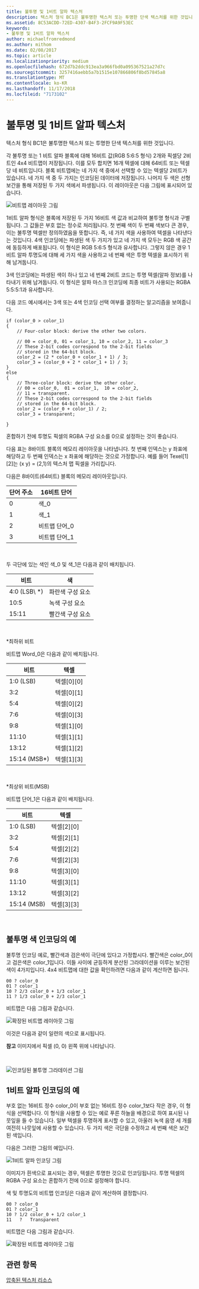 ```yaml
---
title: 불투명 및 1비트 알파 텍스처
description: 텍스처 형식 BC1은 불투명한 텍스처 또는 투명한 단색 텍스처를 위한 것입니다.
ms.assetid: 8C53ACDD-72ED-4307-B4F3-2FCF9A9F53EC
keywords:
- 불투명 및 1비트 알파 텍스처
author: michaelfromredmond
ms.author: mithom
ms.date: 02/08/2017
ms.topic: article
ms.localizationpriority: medium
ms.openlocfilehash: 672d7b2ddc913ea3a966fbd0a095367521a27d7c
ms.sourcegitcommit: 3257416aebb5a7b1515e107866806f8bd57845a8
ms.translationtype: MT
ms.contentlocale: ko-KR
ms.lasthandoff: 11/17/2018
ms.locfileid: "7173102"
---
```

# <a name="span-iddirect3dconceptsopaqueand1-bitalphatexturesspanopaque-and-1-bit-alpha-textures"></a><span id="direct3dconcepts.opaque_and_1-bit_alpha_textures"></span>불투명 및 1비트 알파 텍스처


텍스처 형식 BC1은 불투명한 텍스처 또는 투명한 단색 텍스처를 위한 것입니다.

각 불투명 또는 1 비트 알파 블록에 대해 16비트 값(RGB 5:6:5 형식) 2개와 픽셀당 2비트인 4x4 비트맵이 저장됩니다. 이를 모두 합치면 16개 텍셀에 대해 64비트 또는 텍셀당 네 비트입니다. 블록 비트맵에는 네 가지 색 중에서 선택할 수 있는 텍셀당 2비트가 있습니다. 네 가지 색 중 두 가지는 인코딩된 데이터에 저장됩니다. 나머지 두 색은 선형 보간을 통해 저장된 두 가지 색에서 파생됩니다. 이 레이아웃은 다음 그림에 표시되어 있습니다.

![비트맵 레이아웃 그림](images/colors1.png)

1비트 알파 형식은 블록에 저장된 두 가지 16비트 색 값과 비교하여 불투명 형식과 구별됩니다. 그 값들은 부호 없는 정수로 처리됩니다. 첫 번째 색이 두 번째 색보다 큰 경우, 이는 불투명 텍셀만 정의하였음을 뜻합니다. 즉, 네 가지 색을 사용하여 텍셀을 나타낸다는 것입니다. 4색 인코딩에는 파생된 색 두 가지가 있고 네 가지 색 모두는 RGB 색 공간에 동등하게 배포됩니다. 이 형식은 RGB 5:6:5 형식과 유사합니다. 그렇지 않은 경우 1비트 알파 투명도에 대해 세 가지 색을 사용하고 네 번째 색은 투명 텍셀을 표시하기 위해 남겨둡니다.

3색 인코딩에는 파생된 색이 하나 있고 네 번째 2비트 코드는 투명 텍셀(알파 정보)를 나타내기 위해 남겨둡니다. 이 형식은 알파 마스크 인코딩에 최종 비트가 사용되는 RGBA 5:5:5:1과 유사합니다.

다음 코드 예시에서는 3색 또는 4색 인코딩 선택 여부를 결정하는 알고리즘을 보여줍니다.

```
if (color_0 > color_1) 
{
    // Four-color block: derive the other two colors. 
    
    // 00 = color_0, 01 = color_1, 10 = color_2, 11 = color_3
    // These 2-bit codes correspond to the 2-bit fields 
    // stored in the 64-bit block.
    color_2 = (2 * color_0 + color_1 + 1) / 3;
    color_3 = (color_0 + 2 * color_1 + 1) / 3;
}    
else
{ 
    // Three-color block: derive the other color.
    // 00 = color_0,  01 = color_1,  10 = color_2,  
    // 11 = transparent.
    // These 2-bit codes correspond to the 2-bit fields 
    // stored in the 64-bit block. 
    color_2 = (color_0 + color_1) / 2;    
    color_3 = transparent;    

}
```

혼합하기 전에 투명도 픽셀의 RGBA 구성 요소를 0으로 설정하는 것이 좋습니다.

다음 표는 8바이트 블록의 메모리 레이아웃을 나타냅니다. 첫 번째 인덱스는 y 좌표에 해당하고 두 번째 인덱스는 x 좌표에 해당하는 것으로 가정합니다. 예를 들어 Texel\[1\]\[2\]는 (x y) = (2,1)의 텍스처 맵 픽셀을 가리킵니다.

다음은 8바이트(64비트) 블록의 메모리 레이아웃입니다.

| 단어 주소 | 16비트 단어    |
|--------------|----------------|
| 0            | 색\_0       |
| 1            | 색\_1       |
| 2            | 비트맵 단어\_0 |
| 3            | 비트맵 단어\_1 |

 

두 극단에 있는 색인 색\_0 및 색\_1은 다음과 같이 배치됩니다.

| 비트        | 색                 |
|-------------|-----------------------|
| 4:0 (LSB\ *) | 파란색 구성 요소  |
| 10:5        | 녹색 구성 요소 |
| 15:11       | 빨간색 구성 요소   |

 

\*최하위 비트

비트맵 Word\_0은 다음과 같이 배치됩니다.

| 비트          | 텍셀           |
|---------------|-----------------|
| 1:0 (LSB)     | 텍셀\[0\]\[0\] |
| 3:2           | 텍셀\[0\]\[1\] |
| 5:4           | 텍셀\[0\]\[2\] |
| 7:6           | 텍셀\[0\]\[3\] |
| 9:8           | 텍셀\[1\]\[0\] |
| 11:10         | 텍셀\[1\]\[1\] |
| 13:12         | 텍셀\[1\]\[2\] |
| 15:14 (MSB\*) | 텍셀\[1\]\[3\] |

 

\*최상위 비트(MSB)

비트맵 단어\_1은 다음과 같이 배치됩니다.

| 비트        | 텍셀           |
|-------------|-----------------|
| 1:0 (LSB)   | 텍셀\[2\]\[0\] |
| 3:2         | 텍셀\[2\]\[1\] |
| 5:4         | 텍셀\[2\]\[2\] |
| 7:6         | 텍셀\[2\]\[3\] |
| 9:8         | 텍셀\[3\]\[0\] |
| 11:10       | 텍셀\[3\]\[1\] |
| 13:12       | 텍셀\[3\]\[2\] |
| 15:14 (MSB) | 텍셀\[3\]\[3\] |

 

## <a name="span-idexampleofopaquecolorencodingspanspan-idexampleofopaquecolorencodingspanspan-idexampleofopaquecolorencodingspanexample-of-opaque-color-encoding"></a><span id="Example_of_Opaque_Color_Encoding"></span><span id="example_of_opaque_color_encoding"></span><span id="EXAMPLE_OF_OPAQUE_COLOR_ENCODING"></span>불투명 색 인코딩의 예


불투명 인코딩 예로, 빨간색과 검은색이 극단에 있다고 가정합시다. 빨간색은 color\_0이고 검은색은 color\_1입니다. 이들 사이에 균등하게 분산된 그라데이션을 이루는 보간된 색이 4가지입니다. 4x4 비트맵에 대한 값을 확인하려면 다음과 같이 계산하면 됩니다.

```
00 ? color_0
01 ? color_1
10 ? 2/3 color_0 + 1/3 color_1
11 ? 1/3 color_0 + 2/3 color_1
```

비트맵은 다음 그림과 같습니다.

![확장된 비트맵 레이아웃 그림](images/colors2.png)

이것은 다음과 같이 일련의 색으로 표시됩니다.

**참고**  이미지에서 픽셀 (0, 0) 왼쪽 위에 나타납니다.

 

![인코딩된 불투명 그라데이션 그림](images/redsquares.png)

## <a name="span-idexampleof1bitalphaencodingspanspan-idexampleof1bitalphaencodingspanspan-idexampleof1bitalphaencodingspanexample-of-1-bit-alpha-encoding"></a><span id="Example_of_1_Bit_Alpha_Encoding"></span><span id="example_of_1_bit_alpha_encoding"></span><span id="EXAMPLE_OF_1_BIT_ALPHA_ENCODING"></span>1비트 알파 인코딩의 예


부호 없는 16비트 정수 color\_0이 부호 없는 16비트 정수 color\_1보다 작은 경우, 이 형식을 선택합니다. 이 형식을 사용할 수 있는 예로 푸른 하늘을 배경으로 하여 표시된 나뭇잎을 들 수 있습니다. 일부 텍셀을 투명하게 표시할 수 있고, 아울러 녹색 음영 세 개를 여전히 나뭇잎에 사용할 수 있습니다. 두 가지 색은 극단을 수정하고 세 번째 색은 보간된 색입니다.

다음은 그러한 그림의 예입니다.

![1비트 알파 인코딩 그림](images/greenthing.png)

이미지가 흰색으로 표시되는 경우, 텍셀은 투명한 것으로 인코딩됩니다. 투명 텍셀의 RGBA 구성 요소는 혼합하기 전에 0으로 설정해야 합니다.

색 및 투명도의 비트맵 인코딩은 다음과 같이 계산하여 결정합니다.

```
00 ? color_0
01 ? color_1
10 ? 1/2 color_0 + 1/2 color_1
11   ?   Transparent
```

비트맵은 다음 그림과 같습니다.

![확장된 비트맵 레이아웃 그림](images/colors3.png)

## <a name="span-idrelated-topicsspanrelated-topics"></a><span id="related-topics"></span>관련 항목


[압축된 텍스처 리소스](compressed-texture-resources.md)

 

 




